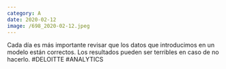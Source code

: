 ```yaml
--- 
category: A 
date: 2020-02-12 
image: /698_2020-02-12.jpeg 
--- 
```


Cada día es más importante revisar que los datos que introducimos en un modelo están correctos. Los resultados pueden ser terribles en caso de no hacerlo. #DELOITTE #ANALYTICS